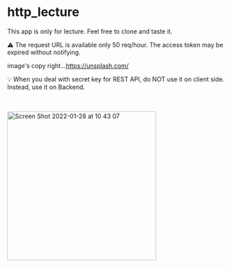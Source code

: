 # http_lecture

This app is only for lecture. Feel free to clone and taste it.

⚠️ The request URL is available only 50 req/hour. The access token may be expired without notifying.

image's copy right...https://unsplash.com/

💡 When you deal with secret key for REST API, do NOT use it on client side. Instead, use it on Backend.


<br>
<br>



<img width="342" alt="Screen Shot 2022-01-28 at 10 43 07" src="https://user-images.githubusercontent.com/86589100/151472476-e35c9fbd-6dc1-4a6c-aa6c-01b98da62dbc.png">





